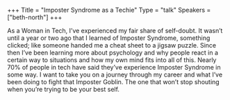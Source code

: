 +++
Title = "Imposter Syndrome as a Techie"
Type = "talk"
Speakers = ["beth-north"]
+++

As a Woman in Tech, I’ve experienced my fair share of self-doubt. It wasn’t until a year or two ago that I learned of Imposter Syndrome, something clicked; like someone handed me a cheat sheet to a jigsaw puzzle. Since then I’ve been learning more about psychology and why people react in a certain way to situations and how my own mind fits into all of this. Nearly 70% of people in tech have said they’ve experience Imposter Syndrome in some way. I want to take you on a journey through my career and what I’ve been doing to fight that Imposter Goblin. The one that won’t stop shouting when you’re trying to be your best self.
